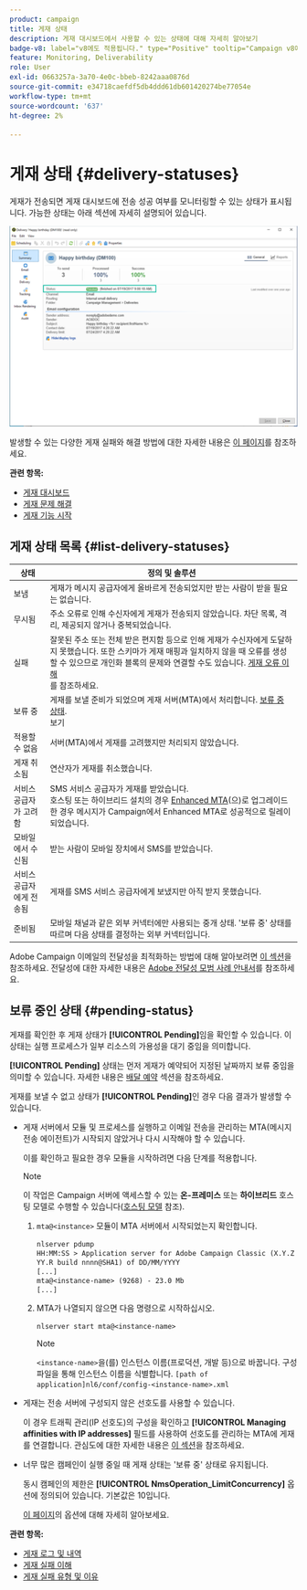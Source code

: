 ```yaml
---
product: campaign
title: 게재 상태
description: 게재 대시보드에서 사용할 수 있는 상태에 대해 자세히 알아보기
badge-v8: label="v8에도 적용됩니다." type="Positive" tooltip="Campaign v8에도 적용됩니다."
feature: Monitoring, Deliverability
role: User
exl-id: 0663257a-3a70-4e0c-bbeb-8242aaa0876d
source-git-commit: e34718caefdf5db4ddd61db601420274be77054e
workflow-type: tm+mt
source-wordcount: '637'
ht-degree: 2%

---
```


# 게재 상태 {#delivery-statuses}



<!--ajouter intro 

ajouter screenshot -->

게재가 전송되면 게재 대시보드에 전송 성공 여부를 모니터링할 수 있는 상태가 표시됩니다. 가능한 상태는 아래 섹션에 자세히 설명되어 있습니다.

![](assets/delivery-status.png)

발생할 수 있는 다양한 게재 실패와 해결 방법에 대한 자세한 내용은 [이 페이지](understanding-delivery-failures.md)를 참조하세요.

**관련 항목:**

* [게재 대시보드](delivery-dashboard.md)
* [게재 문제 해결](delivery-troubleshooting.md)
* [게재 기능 시작](about-deliverability.md)

## 게재 상태 목록 {#list-delivery-statuses}

<table> 
 <thead> 
  <tr> 
   <th> 상태<br /> </th> 
   <th> 정의 및 솔루션<br /> </th> 
  </tr> 
 </thead> 
 <tbody> 
  <tr> 
   <td> 보냄<br /> </td> 
   <td> 게재가 메시지 공급자에게 올바르게 전송되었지만 받는 사람이 받을 필요는 없습니다.<br /> </td> 
  </tr> 
  <tr> 
   <td> 무시됨<br /> </td> 
   <td> 주소 오류로 인해 수신자에게 게재가 전송되지 않았습니다. 차단 목록, 격리, 제공되지 않거나 중복되었습니다. <br /> </td> 
  </tr> 
  <tr> 
   <td> 실패<br /> </td> 
   <td> 잘못된 주소 또는 전체 받은 편지함 등으로 인해 게재가 수신자에게 도달하지 못했습니다. 또한 스키마가 게재 매핑과 일치하지 않을 때 오류를 생성할 수 있으므로 개인화 블록의 문제와 연결할 수도 있습니다. <a href="understanding-delivery-failures.md" target="_blank">게재 오류 이해</a><br />를 참조하세요. </td> 
  </tr>
  <tr> 
   <td> 보류 중<br /> </td> 
   <td> 게재를 보낼 준비가 되었으며 게재 서버(MTA)에서 처리합니다. <a href="#pending-status" target="_blank">보류 중 상태</a>.<br /> 보기 </td> 
  </tr> 
  <tr> 
   <td> 적용할 수 없음<br /> </td> 
   <td> 서버(MTA)에서 게재를 고려했지만 처리되지 않았습니다.<br /> </td> 
  </tr>  
  <tr> 
   <td> 게재 취소됨<br /> </td> 
   <td> 연산자가 게재를 취소했습니다.<br /> </td> 
  </tr> 
  <tr> 
   <td> 서비스 공급자가 고려함<br /> </td> 
   <td> SMS 서비스 공급자가 게재를 받았습니다.<br /> 호스팅 또는 하이브리드 설치의 경우 <a href="sending-with-enhanced-mta.md" target="_blank">Enhanced MTA</a>(으)로 업그레이드한 경우 메시지가 Campaign에서 Enhanced MTA로 성공적으로 릴레이되었습니다.</td> 
  </tr> 
  <tr> 
   <td> 모바일에서 수신됨<br /> </td> 
   <td> 받는 사람이 모바일 장치에서 SMS를 받았습니다.<br /> </td> 
  </tr>
  <tr> 
   <td> 서비스 공급자<br />에게 전송됨 </td> 
   <td> 게재를 SMS 서비스 공급자에게 보냈지만 아직 받지 못했습니다.<br />
   </td> 
  </tr> 
  <tr> 
   <td> 준비됨<br /> </td> 
   <td> 모바일 채널과 같은 외부 커넥터에만 사용되는 중개 상태. '보류 중' 상태를 따르며 다음 상태를 결정하는 외부 커넥터입니다.<br /> </td> 
  </tr> 
 </tbody> 
</table>

Adobe Campaign 이메일의 전달성을 최적화하는 방법에 대해 알아보려면 [이 섹션](about-deliverability.md)을 참조하세요. 전달성에 대한 자세한 내용은 [Adobe 전달성 모범 사례 안내서](https://experienceleague.adobe.com/docs/deliverability-learn/deliverability-best-practice-guide/introduction.html?lang=ko)를 참조하세요.

## 보류 중인 상태 {#pending-status}

게재를 확인한 후 게재 상태가 **[!UICONTROL Pending]**&#x200B;임을 확인할 수 있습니다. 이 상태는 실행 프로세스가 일부 리소스의 가용성을 대기 중임을 의미합니다.

**[!UICONTROL Pending]** 상태는 먼저 게재가 예약되어 지정된 날짜까지 보류 중임을 의미할 수 있습니다. 자세한 내용은 [배달 예약](steps-sending-the-delivery.md#scheduling-the-delivery-sending) 섹션을 참조하세요.

게재를 보낼 수 없고 상태가 **[!UICONTROL Pending]**&#x200B;인 경우 다음 결과가 발생할 수 있습니다.

* 게재 서버에서 모듈 및 프로세스를 실행하고 이메일 전송을 관리하는 MTA(메시지 전송 에이전트)가 시작되지 않았거나 다시 시작해야 할 수 있습니다.

  이를 확인하고 필요한 경우 모듈을 시작하려면 다음 단계를 적용합니다.

  >[!NOTE]
  >
  >이 작업은 Campaign 서버에 액세스할 수 있는 **온-프레미스** 또는 **하이브리드** 호스팅 모델로 수행할 수 있습니다([호스팅 모델](../../installation/using/hosting-models.md) 참조).

   1. `mta@<instance>` 모듈이 MTA 서버에서 시작되었는지 확인합니다.

      ```
      nlserver pdump
      HH:MM:SS > Application server for Adobe Campaign Classic (X.Y.Z YY.R build nnnn@SHA1) of DD/MM/YYYY
      [...]
      mta@<instance-name> (9268) - 23.0 Mb
      [...]
      ```

   1. MTA가 나열되지 않으면 다음 명령으로 시작하십시오.

      ```
      nlserver start mta@<instance-name>
      ```

      >[!NOTE]
      >
      >`<instance-name>`을(를) 인스턴스 이름(프로덕션, 개발 등)으로 바꿉니다. 구성 파일을 통해 인스턴스 이름을 식별합니다. `[path of application]nl6/conf/config-<instance-name>.xml`

* 게재는 전송 서버에 구성되지 않은 선호도를 사용할 수 있습니다.

  이 경우 트래픽 관리(IP 선호도)의 구성을 확인하고 **[!UICONTROL Managing affinities with IP addresses]** 필드를 사용하여 선호도를 관리하는 MTA에 게재를 연결합니다. 관심도에 대한 자세한 내용은 [이 섹션](../../installation/using/configure-delivery-settings.md)을 참조하세요.

* 너무 많은 캠페인이 실행 중일 때 게재 상태는 &#39;보류 중&#39; 상태로 유지됩니다.

  동시 캠페인의 제한은 **[!UICONTROL NmsOperation_LimitConcurrency]** 옵션에 정의되어 있습니다. 기본값은 10입니다.

  [이 페이지](../../installation/using/configuring-campaign-options.md)의 옵션에 대해 자세히 알아보세요.


**관련 항목:**

* [게재 로그 및 내역](#delivery-logs-and-history)
* [게재 실패 이해](understanding-delivery-failures.md)
* [게재 실패 유형 및 이유](understanding-delivery-failures.md#delivery-failure-types-and-reasons)
